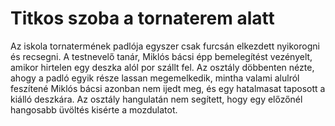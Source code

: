 # Titkos szoba a tornaterem alatt

Az iskola tornatermének padlója egyszer csak furcsán elkezdett nyikorogni és recsegni.
A testnevelő tanár, Miklós bácsi épp bemelegítést vezényelt, amikor hirtelen egy deszka alól por szállt fel.
Az osztály döbbenten nézte, ahogy a padló egyik része lassan megemelkedik, mintha valami alulról feszítené 
Miklós bácsi azonban nem ijedt meg, és egy hatalmasat taposott a kiálló deszkára.
Az osztály hangulatán nem segített, hogy egy előzőnél hangosabb üvöltés kisérte a mozdulatot.